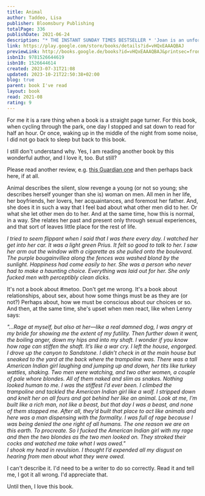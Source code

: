 ```yaml
---  
title: Animal  
author: Taddeo, Lisa  
publisher: Bloomsbury Publishing  
totalPage: 336  
publishDate: 2021-06-24  
description: "* THE INSTANT SUNDAY TIMES BESTSELLER * 'Joan is an unforgettable anti-heroine. I don't think I'll ever stop thinking about her' Elizabeth Day 'So insanely good and true and twisted it'll make your teeth sweat' Olivia Wilde 'Like a series of grenades exploding' Marian Keyes I drove myself out of New York City where a man shot himself in front of me. He was a gluttonous man and when his blood came out it looked like the blood of a pig. That's a cruel thing to think, I know. He did it in a restaurant where I was having dinner with another man, another married man. Do you see how this is going? But I wasn't always that way. I am depraved. I hope you like me. ------------ A 2021 Highlight for: Guardian - Sunday Express - Independent - New Statesman - Evening Standard - Cosmopolitan - Red - Grazia - Daily Mail - Daily Express - The Week - Irish Times - i - The Sun"  
link: https://play.google.com/store/books/details?id=vHQxEAAAQBAJ  
previewLink: http://books.google.de/books?id=vHQxEAAAQBAJ&printsec=frontcover&dq=Lisa+Taddeo,+Animal&hl=&as_pt=BOOKS&cd=1&source=gbs_api  
isbn13: 9781526644619  
isbn10: 1526644614  
created: 2023-07-31T21:08  
updated: 2023-10-21T22:50:38+02:00  
blog: true  
parent: book I've read  
layout: book  
read: 2021-08  
rating: 9  
---  
```

  
For me it is a rare thing when a book is a straight page turner. For this book, when cycling through the park, one day I stopped and sat down to read for half an hour. Or once, waking up in the middle of the night from some noise, I did not go back to sleep but back to this book.    
  
I still don't understand why. Yes, I am reading another book by this wonderful author, and I love it, too. But still?    
  
Please read another review, e.g. [this Guardian one](https://www.theguardian.com/books/2021/jun/17/animal-by-lisa-taddeo-review-abrasive-and-unsparing) and then perhaps back here, if at all.  
  
Animal describes the silent, slow revenge a young (or not so young; she describes herself younger than she is) woman on men. All men in her life, her boyfriends, her lovers, her acquaintances, and foremost her father. And, she does it in such a way that I feel bad about what other men did to her. Or what she let other men do to her. And at the same time, how this is normal, in a way.  She relates her past and present only through sexual experiences, and that sort of leaves little place for the rest of life.  
  
_I tried to seem flippant when I said that I was there every day. I watched her get into her car. It was a light green Prius. It felt so good to talk to her. I saw her arm out the window with a cigarette as she pulled onto the boulevard. The purple bougainvillea along the fences was washed blond by the sunlight. Happiness had come easily to her. She was a person who never had to make a haunting choice. Everything was laid out for her. She only fucked men with perceptibly clean dicks._  
  
It's not a book about \#metoo. Don't get me wrong. It's a book about relationships, about sex, about how some things must be as they are (or not?) Perhaps about, how we must be conscious about our choices or so. And then, at the same time, she's upset when men react, like when Lenny says:  
  
_"...Rage at myself, but also at her—like a real damned dog, I was angry at my bride for showing me the extent of my futility. Then further down it went, the boiling anger, down my hips and into my shaft. I wonder if you know how rage can stiffen the shaft. It’s like a war cry. I left the house, engorged. I drove up the canyon to Sandstone. I didn’t check in at the main house but sneaked to the yard at the back where the trampoline was. There was a tall American Indian girl laughing and jumping up and down, her tits like turkey wattles, shaking. Two men were watching, and two other women, a couple of pale whore blondes. All of them naked and slim as snakes. Nothing looked human to me. I was the stiffest I’d ever been. I climbed the trampoline and tackled the American Indian girl like a wolf. I stripped down and knelt her on all fours and got behind her like an animal. Look at me, I’m built like a rich man, not like a beast, but that day I was a beast, and none of them stopped me. After all, they’d built that place to act like animals and here was a man dispensing with the formality. I was full of rage because I was being denied the one right of all humans. The one reason we are on this earth. To procreate. So I fucked the American Indian girl with my rage and then the two blondes as the two men looked on. They stroked their cocks and watched me take what I was owed."_  
_I shook my head in revulsion. I thought I’d expended all my disgust on hearing from men about what they were owed._  
  
I can't describe it. I'd need to be a writer to do so correctly. Read it and tell me, I got it all wrong. I'd appreciate that.  
  
Until then, I love this book.